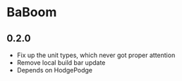 # BaBoom

## 0.2.0

- Fix up the unit types, which never got proper attention
- Remove local build bar update
- Depends on HodgePodge
